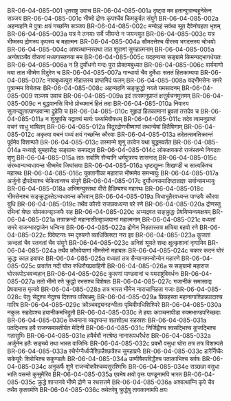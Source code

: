 BR-06-04-085-001  धृतराष्ट्र उवाच
BR-06-04-085-001a दृष्ट्वा मम हतान्पुत्रान्बहूनेकेन सञ्जय
BR-06-04-085-001c भीष्मो द्रोणः कृपश्चैव किमकुर्वत संयुगे
BR-06-04-085-002a अहन्यहनि मे पुत्राः क्षयं गच्छन्ति सञ्जय
BR-06-04-085-002c मन्येऽहं सर्वथा सूत दैवेनोपहता भृशम्
BR-06-04-085-003a यत्र मे तनयाः सर्वे जीयन्ते न जयन्त्युत
BR-06-04-085-003c यत्र भीष्मस्य द्रोणस्य कृपस्य च महात्मनः
BR-06-04-085-004a सौमदत्तेश्च वीरस्य भगदत्तस्य चोभयोः
BR-06-04-085-004c अश्वत्थाम्नस्तथा तात शूराणां सुमहात्मनाम्
BR-06-04-085-005a अन्येषाञ्चैव वीराणां मध्यगास्तनया मम
BR-06-04-085-005c यदहन्यन्त सङ्ग्रामे किमन्यद्भागधेयतः
BR-06-04-085-006a न हि दुर्योधनो मन्दः पुरा प्रोक्तमबुध्यत
BR-06-04-085-006c वार्यमाणो मया तात भीष्मेण विदुरेण च
BR-06-04-085-007a गान्धार्या चैव दुर्मेधाः सततं हितकाम्यया
BR-06-04-085-007c नावबुध्यत्पुरा मोहात्तस्य प्राप्तमिदं फलम्
BR-06-04-085-008a यद्भीमसेनः समरे पुत्रान्मम विचेतसः
BR-06-04-085-008c अहन्यहनि सङ्क्रुद्धो नयते यमसादनम्
BR-06-04-085-009  सञ्जय उवाच
BR-06-04-085-009a इदं तत्समनुप्राप्तं क्षत्तुर्वचनमुत्तमम्
BR-06-04-085-009c न बुद्धवानसि विभो प्रोच्यमानं हितं तदा
BR-06-04-085-010a निवारय सुतान्द्यूतात्पाण्डवान्मा द्रुहेति च
BR-06-04-085-010c सुहृदां हितकामानां ब्रुवतां तत्तदेव च
BR-06-04-085-011a न शुश्रूषसि यद्वाक्यं मर्त्यः पथ्यमिवौषधम्
BR-06-04-085-011c तदेव त्वामनुप्राप्तं वचनं साधु भाषितम्
BR-06-04-085-012a विदुरद्रोणभीष्माणां तथान्येषां हितैषिणाम्
BR-06-04-085-012c अकृत्वा वचनं पथ्यं क्षयं गच्छन्ति कौरवाः
BR-06-04-085-013a तदेतत्समतिक्रान्तं पूर्वमेव विशाम्पते
BR-06-04-085-013c तस्मान्मे शृणु तत्त्वेन यथा युद्धमवर्तत
BR-06-04-085-014a मध्याह्ने सुमहारौद्रः सङ्ग्रामः समपद्यत
BR-06-04-085-014c लोकक्षयकरो राजंस्तन्मे निगदतः शृणु
BR-06-04-085-015a ततः सर्वाणि सैन्यानि धर्मपुत्रस्य शासनात्
BR-06-04-085-015c संरब्धान्यभ्यधावन्त भीष्ममेव जिघांसया
BR-06-04-085-016a धृष्टद्युम्नः शिखण्डी च सात्यकिश्च महारथः
BR-06-04-085-016c युक्तानीका महाराज भीष्ममेव समभ्ययुः
BR-06-04-085-017a अर्जुनो द्रौपदेयाश्च चेकितानश्च संयुगे
BR-06-04-085-017c दुर्योधनसमादिष्टान्राज्ञः सर्वान्समभ्ययुः
BR-06-04-085-018a अभिमन्युस्तथा वीरो हैडिम्बश्च महारथः
BR-06-04-085-018c भीमसेनश्च सङ्क्रुद्धस्तेऽभ्यधावन्त कौरवान्
BR-06-04-085-019a त्रिधाभूतैरवध्यन्त पाण्डवैः कौरवा युधि
BR-06-04-085-019c तथैव कौरवे राजन्नवध्यन्त परे रणे
BR-06-04-085-020a द्रोणस्तु रथिनां श्रेष्ठः सोमकान्सृञ्जयैः सह
BR-06-04-085-020c अभ्यद्रवत सङ्क्रुद्धः प्रेषयिष्यन्यमक्षयम्
BR-06-04-085-021a तत्राक्रन्दो महानासीत्सृञ्जयानां महात्मनाम्
BR-06-04-085-021c वध्यतां समरे राजन्भारद्वाजेन धन्विना
BR-06-04-085-022a द्रोणेन निहतास्तत्र क्षत्रिया बहवो रणे
BR-06-04-085-022c विवेष्टन्तः स्म दृश्यन्ते व्याधिक्लिष्टा नरा इव
BR-06-04-085-023a कूजतां क्रन्दतां चैव स्तनतां चैव संयुगे
BR-06-04-085-023c अनिशं श्रूयते शब्दः क्षुत्कृशानां नृणामिव
BR-06-04-085-024a तथैव कौरवेयाणां भीमसेनो महाबलः
BR-06-04-085-024c चकार कदनं घोरं क्रुद्धः काल इवापरः
BR-06-04-085-025a वध्यतां तत्र सैन्यानामन्योन्येन महारणे
BR-06-04-085-025c प्रावर्तत नदी घोरा रुधिरौघप्रवाहिनी
BR-06-04-085-026a स सङ्ग्रामो महाराज घोररूपोऽभवन्महान्
BR-06-04-085-026c कुरूणां पाण्डवानां च यमराष्ट्रविवर्धनः
BR-06-04-085-027a ततो भीमो रणे क्रुद्धो रभसश्च विशेषतः
BR-06-04-085-027c गजानीकं समासाद्य प्रेषयामास मृत्यवे
BR-06-04-085-028a तत्र भारत भीमेन नाराचाभिहता गजाः
BR-06-04-085-028c पेतुः सेदुश्च नेदुश्च दिशश्च परिबभ्रमुः
BR-06-04-085-029a छिन्नहस्ता महानागाश्छिन्नपादाश्च मारिष
BR-06-04-085-029c क्रौञ्चवद्व्यनदन्भीताः पृथिवीमधिशिश्यिरे
BR-06-04-085-030a नकुलः सहदेवश्च हयानीकमभिद्रुतौ
BR-06-04-085-030c ते हयाः काञ्चनापीडा रुक्मभाण्डपरिच्छदाः
BR-06-04-085-030e वध्यमाना व्यदृश्यन्त शतशोऽथ सहस्रशः
BR-06-04-085-031a पतद्भिश्च हयै राजन्समास्तीर्यत मेदिनी
BR-06-04-085-031c निर्जिह्वैश्च श्वसद्भिश्च कूजद्भिश्च गतासुभिः
BR-06-04-085-031e हयैर्बभौ नरश्रेष्ठ नानारूपधरैर्धरा
BR-06-04-085-032a अर्जुनेन हतैः सङ्ख्ये तथा भारत वाजिभिः
BR-06-04-085-032c प्रबभौ वसुधा घोरा तत्र तत्र विशाम्पते
BR-06-04-085-033a रथैर्भग्नैर्ध्वजैश्छिन्नैश्छत्रैश्च सुमहाप्रभैः
BR-06-04-085-033c हारैर्निष्कैः सकेयूरैः शिरोभिश्च सकुण्डलैः
BR-06-04-085-034a उष्णीषैरपविद्धैश्च पताकाभिश्च सर्वषः
BR-06-04-085-034c अनुकर्षैः शुभै राजन्योक्त्रैश्चव्यसुरश्मिभिः
BR-06-04-085-034e सञ्छन्ना वसुधा भाति वसन्ते कुसुमैरिव
BR-06-04-085-035a एवमेष क्षयो वृत्तः पाण्डूनामपि भारत
BR-06-04-085-035c क्रुद्धे शान्तनवे भीष्मे द्रोणे च रथसत्तमे
BR-06-04-085-036a अश्वत्थाम्नि कृपे चैव तथैव कृतवर्मणि
BR-06-04-085-036c तथेतरेषु क्रुद्धेषु तावकानामपि क्षयः

